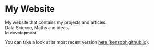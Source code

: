 # My Website
 My website that contains my projects and articles.   
 Data Science, Maths and ideas.   
 In development.
 
 You can take a look at its most recent version [here (kenzobh.github.io)](https://kenzobh.github.io/).
